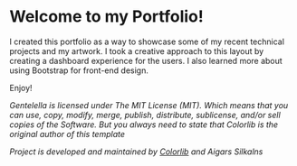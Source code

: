 # Welcome to my Portfolio!

I created this portfolio as a way to showcase some of my recent technical projects and my artwork. I took a creative approach to this layout by creating a dashboard experience for the users. I also learned more about using Bootstrap for front-end design.

Enjoy!



*Gentelella is licensed under The MIT License (MIT). Which means that you can use, copy, modify, merge, publish, distribute, sublicense, and/or sell copies of the Software. But you always need to state that Colorlib is the original author of this template*

*Project is developed and maintained by [Colorlib](https://colorlib.com/ "Colorlib - Make Your First Blog") and Aigars Silkalns*
